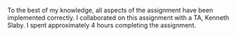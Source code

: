 To the best of my knowledge, all aspects of the assignment have been implemented correctly. I collaborated on this assignment with a TA, Kenneth Slaby. I spent approximately 4 hours completing the assignment. 